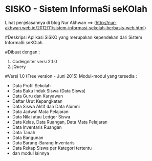 # SISKO - Sistem InformaSi seKOlah


Lihat penjelasannya di blog Nur Akhwan ==> (http://nur-akhwan.web.id/2012/11/sistem-informasi-sekolah-berbasis-web.html)

#Deskripsi
Aplikasi SISKO yang merupakan kependekan dari Sistem InformaSi seKOlah. 

#Dibuat dengan :
1. Codeigniter versi 2.1.0
2. jQuery

#Versi 1.0 (Free version - Juni 2015)
Modul-modul yang tersedia : 
- Data Profil Sekolah
- Data Buku Induk Siswa (Data Siswa)
- Data Guru dan Karyawan
- Daftar Urut Kepangkatan
- Data Siswa Aktif dan Data Alumni
- Data Jadwal Mata Pelajaran
- Data Nilai atau Ledger Siswa
- Data Kelas, Data Ruangan, Data Mata Pelajaran
- Data Inventaris Ruangan
- Data Tanah
- Data Bangunan
- Data Barang-Barang Inventaris
- Data Rekap Siswa per Kategori tertentu
- dan modul lainnya
